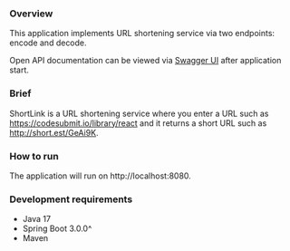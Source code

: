 ### Overview

This application implements URL shortening service via two endpoints: encode and decode.

Open API documentation can be viewed via [Swagger UI](http://localhost:8080/swagger-ui/index.html)
after application start.

### Brief

ShortLink is a URL shortening service where you enter a URL such as https://codesubmit.io/library/react and it returns a short URL such as http://short.est/GeAi9K.

### How to run

The application will run on http://localhost:8080.

### Development requirements
- Java 17
- Spring Boot 3.0.0^
- Maven